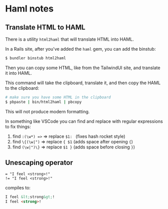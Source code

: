 # Haml notes

## Translate HTML to HAML

There is a utility `html2haml` that will translate HTML into HAML.

In a Rails site, after you've added the `haml` gem, you can add the binstub:

```bash
$ bundler binstub html2haml
```

Then you can copy some HTML, like from the TailwindUI site, and translate it into HAML.

This command will take the clipboard, translate it, and then copy the HAML to the clipboard:

```bash
# make sure you have some HTML in the clipboard
$ pbpaste | bin/html2haml | pbcopy
```

This will not produce modern formatting.

In something like VSCode you can find and replace with regular expressions to fix things:

1. find `:(\w*) =>` => replace `$1: ` (fixes hash rocket style)
2. find `\{(\w|")` => replace `{ $1` (adds space after opening `{`)
2. find `(\w|")\}` => replace `$1 }` (adds space before closing `}`)

## Unescaping operator

```haml
= "I feel <strong>!"
!= "I feel <strong>!"
```

compiles to:

```html
I feel &lt;strong&gt;!
I feel <strong>!
```
